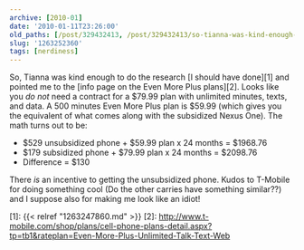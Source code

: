 ```yaml
---
archive: [2010-01]
date: '2010-01-11T23:26:00'
old_paths: [/post/329432413, /post/329432413/so-tianna-was-kind-enough-to-do-the-research-i]
slug: '1263252360'
tags: [nerdiness]
---
```


So, Tianna was kind enough to do the research [I should have done][1] and
pointed me to the [info page on the Even More Plus plans][2]. Looks like
you *do not* need a contract for a $79.99 plan with unlimited minutes,
texts, and data. A 500 minutes Even More Plus plan is $59.99 (which gives
you the equivalent of what comes along with the subsidized Nexus One). The
math turns out to be:

- $529 unsubsidized phone + $59.99 plan x 24 months = $1968.76  
- $179 subsidized phone + $79.99 plan x 24 months = $2098.76  
- Difference = $130

There *is* an incentive to getting the unsubsidized phone.  Kudos to
T-Mobile for doing something cool (Do the other carries have something
similar??) and I suppose also for making me look like an idiot!

[1]: {{< relref "1263247860.md" >}}
[2]: http://www.t-mobile.com/shop/plans/cell-phone-plans-detail.aspx?tp=tb1&rateplan=Even-More-Plus-Unlimited-Talk-Text-Web
